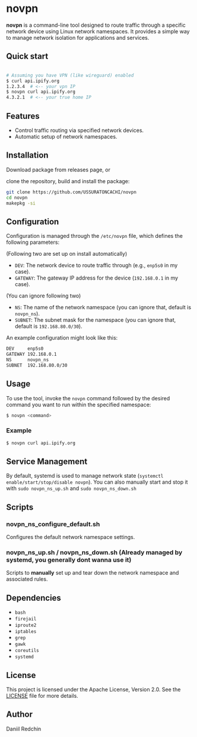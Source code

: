 # novpn

**novpn** is a command-line tool designed to route traffic through a specific network device using Linux network namespaces. It provides a simple way to manage network isolation for applications and services.

## Quick start

```bash

# Assuming you have VPN (like wireguard) enabled
$ curl api.ipify.org
1.2.3.4  # <-- your vpn IP
$ novpn curl api.ipify.org
4.3.2.1  # <-- your true home IP

```

## Features

- Control traffic routing via specified network devices.
- Automatic setup of network namespaces.

## Installation

Download package from releases page, or

clone the repository, build and install the package:
   ```bash
   git clone https://github.com/USSURATONCACHI/novpn
   cd novpn
   makepkg -si
   ```

## Configuration

Configuration is managed through the `/etc/novpn` file, which defines the following parameters:

(Following two are set up on install automatically)
- `DEV`: The network device to route traffic through (e.g., `enp5s0` in my case).
- `GATEWAY`: The gateway IP address for the device (`192.168.0.1` in my case).

(You can ignore following two)
- `NS`: The name of the network namespace (you can ignore that, default is `novpn_ns`).
- `SUBNET`: The subnet mask for the namespace (you can ignore that, default is `192.168.80.0/30`).

An example configuration might look like this:

```bash
DEV     enp5s0
GATEWAY 192.168.0.1
NS      novpn_ns
SUBNET  192.168.80.0/30
```

## Usage

To use the tool, invoke the `novpn` command followed by the desired command you want to run within the specified namespace:

```bash
$ novpn <command>
```

### Example

```bash
$ novpn curl api.ipify.org
```

## Service Management

By default, systemd is used to manage network state (`systemctl enable/start/stop/disable novpn`).
You can also manually start and stop it with `sudo novpn_ns_up.sh` and `sudo novpn_ns_down.sh` 

## Scripts

### novpn_ns_configure_default.sh

Configures the default network namespace settings.

### novpn_ns_up.sh / novpn_ns_down.sh (Already managed by systemd, you generally dont wanna use it)

Scripts to **manually** set up and tear down the network namespace and associated rules.

## Dependencies

- `bash`
- `firejail`
- `iproute2`
- `iptables`
- `grep`
- `gawk`
- `coreutils`
- `systemd`

## License

This project is licensed under the Apache License, Version 2.0. See the [LICENSE](LICENSE) file for more details.

## Author

Daniil Redchin
